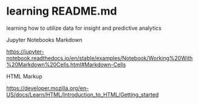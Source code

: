 # learning README.md
learning how to utilize data for insight and predictive analytics

Jupyter Notebooks Markdown

https://jupyter-notebook.readthedocs.io/en/stable/examples/Notebook/Working%20With%20Markdown%20Cells.html#Markdown-Cells

HTML Markup

https://developer.mozilla.org/en-US/docs/Learn/HTML/Introduction_to_HTML/Getting_started
